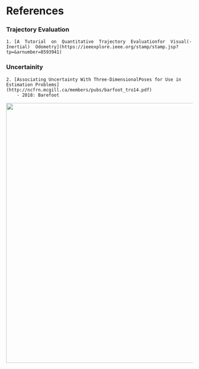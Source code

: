 # References



<!---
Started to write on Sep 2 2021
Zahra
-->

### Trajectory Evaluation
    1. [A  Tutorial  on  Quantitative  Trajectory  Evaluationfor  Visual(-Inertial)  Odometry](https://ieeexplore.ieee.org/stamp/stamp.jsp?tp=&arnumber=8593941)
### Uncertainity
    2. [Associating Uncertainty With Three-DimensionalPoses for Use in Estimation Problems](http://ncfrn.mcgill.ca/members/pubs/barfoot_tro14.pdf)
        - 2018: Barefoot


<img src="" width="700">
      <br/>
      
